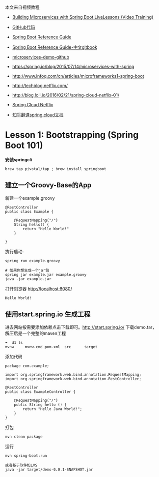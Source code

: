 本文来自视频教程

+ [Building Microservices with Spring Boot LiveLessons (Video Training)](https://www.safaribooksonline.com/library/view/building-microservices-with/9780134192468/)
+ [GitHub代码](https://github.com/livelessons-spring/building-microservices)
+ [Spring Boot Reference Guide](http://docs.spring.io/spring-boot/docs/current/reference/htmlsingle/#getting-started-installing-the-cli)
+ [Spring Boot Reference Guide-中文gitbook](https://qbgbook.gitbooks.io/spring-boot-reference-guide-zh/content/)

+ [microservices-demo-github](https://github.com/paulc4/microservices-demo)

+ https://spring.io/blog/2015/07/14/microservices-with-spring
+ http://www.infoq.com/cn/articles/microframeworks1-spring-boot
+ http://techblog.netflix.com/
+ http://blog.loli.io/2016/02/21/spring-cloud-netflix-01/


+ [Spring Cloud Netflix](http://www.xyuu.cn/spring-cloud-netflix-zhcn.html)
+ [知乎翻译spring cloud文档](https://zhuanlan.zhihu.com/p/21778490)
    
# Lesson 1: Bootstrapping (Spring Boot 101)

**安装springcli**

```
brew tap pivotal/tap ; brew install springboot
```

## 建立一个Groovy-Base的App

新建一个example.groovy

```
@RestController
public class Example {

	@RequestMapping("/")
	String hello() {
		return "Hello World!"
	}

}
```

执行启动:

```
spring run example.groovy

# 如果你想生成一个jar包
spring jar example.jar example.groovy
java -jar example.jar
```

打开浏览器 [http://localhost:8080/](http://localhost:8080/) 

```
Hello World!
```

## 使用start.spring.io 生成工程

进去网站按需要添加依赖点击下载即可。http://start.spring.io/ 下载demo.tar，解压后是一个完整的maven工程

```
➜  d1 ls
mvnw     mvnw.cmd pom.xml  src      target
```

添加代码

```
package com.example;

import org.springframework.web.bind.annotation.RequestMapping;
import org.springframework.web.bind.annotation.RestController;

@RestController
public class ExampleController {

    @RequestMapping("/")
    public String hello () {
        return "Hello Java World!";
    }
}

```

打包

```
mvn clean package
```

运行

```
mvn spring-boot:run

或者基于软件如LVS
java -jar target/demo-0.0.1-SNAPSHOT.jar
```
